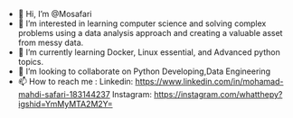 - 👋 Hi, I’m @Mosafari
- 👀 I’m interested in learning computer science and solving complex problems using a data analysis approach and creating a valuable asset from messy data.
- 🌱 I’m currently learning Docker, Linux essential, and Advanced python topics. 
- 💞️ I’m looking to collaborate on Python Developing,Data Engineering
- 📫 How to reach me :
                Linkedin: https://www.linkedin.com/in/mohamad-mahdi-safari-183144237
                Instagram: https://instagram.com/whatthepy?igshid=YmMyMTA2M2Y=

<!---
Mosafari/Mosafari is a ✨ special ✨ repository because its `README.md` (this file) appears on your GitHub profile.
You can click the Preview link to take a look at your changes.
--->
